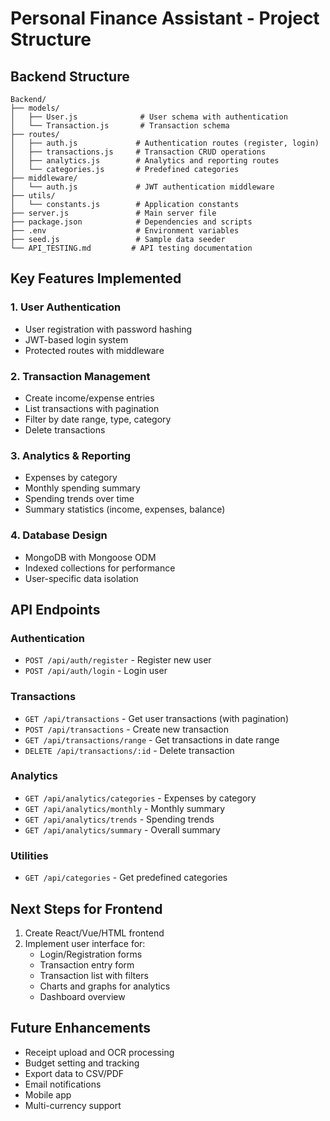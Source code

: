 # Personal Finance Assistant - Project Structure

## Backend Structure
```
Backend/
├── models/
│   ├── User.js              # User schema with authentication
│   └── Transaction.js       # Transaction schema
├── routes/
│   ├── auth.js             # Authentication routes (register, login)
│   ├── transactions.js     # Transaction CRUD operations
│   ├── analytics.js        # Analytics and reporting routes
│   └── categories.js       # Predefined categories
├── middleware/
│   └── auth.js             # JWT authentication middleware
├── utils/
│   └── constants.js        # Application constants
├── server.js               # Main server file
├── package.json            # Dependencies and scripts
├── .env                    # Environment variables
├── seed.js                 # Sample data seeder
└── API_TESTING.md         # API testing documentation
```

## Key Features Implemented

### 1. User Authentication
- User registration with password hashing
- JWT-based login system
- Protected routes with middleware

### 2. Transaction Management
- Create income/expense entries
- List transactions with pagination
- Filter by date range, type, category
- Delete transactions

### 3. Analytics & Reporting
- Expenses by category
- Monthly spending summary
- Spending trends over time
- Summary statistics (income, expenses, balance)

### 4. Database Design
- MongoDB with Mongoose ODM
- Indexed collections for performance
- User-specific data isolation

## API Endpoints

### Authentication
- `POST /api/auth/register` - Register new user
- `POST /api/auth/login` - Login user

### Transactions
- `GET /api/transactions` - Get user transactions (with pagination)
- `POST /api/transactions` - Create new transaction
- `GET /api/transactions/range` - Get transactions in date range
- `DELETE /api/transactions/:id` - Delete transaction

### Analytics
- `GET /api/analytics/categories` - Expenses by category
- `GET /api/analytics/monthly` - Monthly summary
- `GET /api/analytics/trends` - Spending trends
- `GET /api/analytics/summary` - Overall summary

### Utilities
- `GET /api/categories` - Get predefined categories

## Next Steps for Frontend
1. Create React/Vue/HTML frontend
2. Implement user interface for:
   - Login/Registration forms
   - Transaction entry form
   - Transaction list with filters
   - Charts and graphs for analytics
   - Dashboard overview

## Future Enhancements
- Receipt upload and OCR processing
- Budget setting and tracking
- Export data to CSV/PDF
- Email notifications
- Mobile app
- Multi-currency support
